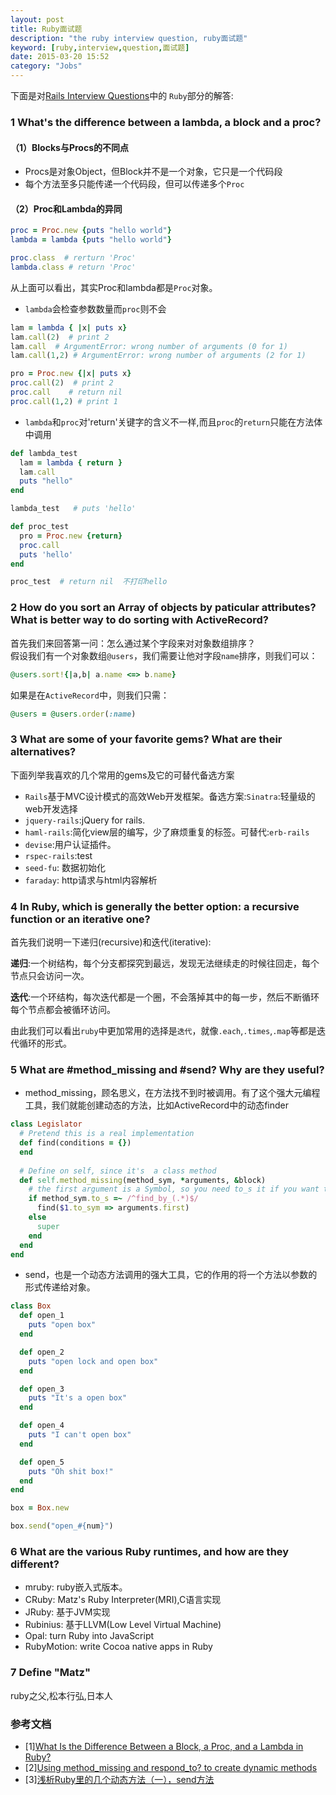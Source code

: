 ```yaml
---
layout: post
title: Ruby面试题
description: "the ruby interview question, ruby面试题"
keyword: [ruby,interview,question,面试题]
date: 2015-03-20 15:52
category: "Jobs"
---
```


下面是对[Rails Interview Questions](https://github.com/afeld/rails_interview_questions)中的
`Ruby`部分的解答:

### 1 What's the difference between a lambda, a block and a proc?
#### （1）Blocks与Procs的不同点
- Procs是对象Object，但Block并不是一个对象，它只是一个代码段
- 每个方法至多只能传递一个代码段，但可以传递多个`Proc`

#### （2）Proc和Lambda的异同

```ruby
proc = Proc.new {puts "hello world"}
lambda = lambda {puts "hello world"}

proc.class  # rerturn 'Proc'
lambda.class # return 'Proc'
```
从上面可以看出，其实Proc和lambda都是`Proc`对象。

- `lambda`会检查参数数量而`proc`则不会

```ruby
lam = lambda { |x| puts x}
lam.call(2)  # print 2
lam.call  # ArgumentError: wrong number of arguments (0 for 1)
lam.call(1,2) # ArgumentError: wrong number of arguments (2 for 1)

pro = Proc.new {|x| puts x}
proc.call(2)  # print 2
proc.call    # return nil
proc.call(1,2) # print 1
```

- `lambda`和`proc`对'return'关键字的含义不一样,而且`proc`的`return`只能在方法体中调用

```ruby
def lambda_test
  lam = lambda { return }
  lam.call
  puts "hello"
end

lambda_test   # puts 'hello'

def proc_test
  pro = Proc.new {return}
  proc.call
  puts 'hello'
end

proc_test  # return nil  不打印hello
```
### 2 How do you sort an Array of objects by paticular attributes? What is better way to do sorting with ActiveRecord?
首先我们来回答第一问：怎么通过某个字段来对对象数组排序？  
假设我们有一个对象数组`@users`，我们需要让他对字段`name`排序，则我们可以：

```ruby
@users.sort!{|a,b| a.name <=> b.name}
```
如果是在`ActiveRecord`中，则我们只需：

```ruby
@users = @users.order(:name)
```

### 3 What are some of your favorite gems? What are their alternatives?
下面列举我喜欢的几个常用的gems及它的可替代备选方案

- `Rails`基于MVC设计模式的高效Web开发框架。备选方案:`Sinatra`:轻量级的web开发选择
- `jquery-rails`:jQuery for rails. 
- `haml-rails`:简化view层的编写，少了麻烦重复的标签。可替代:`erb-rails`
- `devise`:用户认证插件。
- `rspec-rails`:test
- `seed-fu`: 数据初始化
- `faraday`: http请求与html内容解析

### 4 In Ruby, which is generally the better option: a recursive function or an iterative one?

首先我们说明一下递归(recursive)和迭代(iterative):

**递归**:一个树结构，每个分支都探究到最远，发现无法继续走的时候往回走，每个节点只会访问一次。

**迭代**:一个环结构，每次迭代都是一个圈，不会落掉其中的每一步，然后不断循环每个节点都会被循环访问。

由此我们可以看出`ruby`中更加常用的选择是`迭代`，就像`.each`,`.times`,`.map`等都是迭代循环的形式。

### 5 What are #method_missing and #send? Why are they useful?
- method_missing，顾名思义，在方法找不到时被调用。有了这个强大元编程工具，我们就能创建动态的方法，比如ActiveRecord中的动态finder

```ruby
class Legislator
  # Pretend this is a real implementation
  def find(conditions = {})
  end
  
  # Define on self, since it's  a class method
  def self.method_missing(method_sym, *arguments, &block)
    # the first argument is a Symbol, so you need to_s it if you want to pattern match
    if method_sym.to_s =~ /^find_by_(.*)$/
      find($1.to_sym => arguments.first)
    else
      super
    end
  end
end
```
- send，也是一个动态方法调用的强大工具，它的作用的将一个方法以参数的形式传递给对象。

```ruby
class Box
  def open_1
    puts "open box"
  end

  def open_2
    puts "open lock and open box"
  end

  def open_3
    puts "It's a open box"
  end

  def open_4
    puts "I can't open box"
  end

  def open_5
    puts "Oh shit box!"
  end 
end

box = Box.new

box.send("open_#{num}")
```

### 6 What are the various Ruby runtimes, and how are they different?
- mruby: ruby嵌入式版本。
- CRuby: Matz's Ruby Interpreter(MRI),C语言实现
- JRuby: 基于JVM实现
- Rubinius: 基于LLVM(Low Level Virtual Machine)
- Opal: turn Ruby into JavaScript
- RubyMotion: write Cocoa native apps in Ruby
### 7 Define "Matz"
ruby之父,松本行弘,日本人

### 参考文档
- [1][What Is the Difference Between a Block, a Proc, and a Lambda in Ruby?](http://awaxman11.github.io/blog/2013/08/05/what-is-the-difference-between-a-block/)
- [2][Using method_missing and respond_to? to create dynamic methods](http://technicalpickles.com/posts/using-method_missing-and-respond_to-to-create-dynamic-methods/)
- [3][浅析Ruby里的几个动态方法（一），send方法](https://ruby-china.org/topics/4313) 
